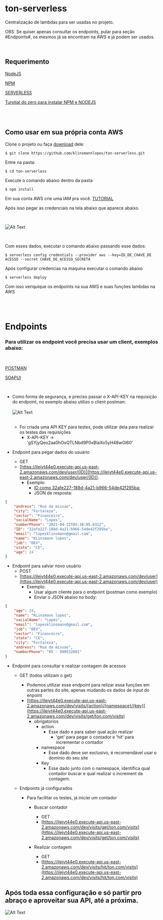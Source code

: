 # ton-serverless
Centralização de lambdas para ser usadas no projeto.

OBS: Se quiser apenas consultar os endpoints, pular para seção #Endpoints#, os mesmos já se encontram na AWS e já podem ser usados.

<br />

## Requerimento

[NodeJS](https://nodejs.org/en/download/)

[NPM](https://www.npmjs.com/get-npm)

[SERVERLESS](https://www.serverless.com/framework/docs/getting-started/)

[Turotial do zero para instalar NPM e NODEJS](https://www.digitalocean.com/community/tutorials/how-to-install-node-js-on-ubuntu-20-04-pt)

<br /><br />

## Como usar em sua própria conta AWS

Clone o projeto ou faça [download](https://github.com/klinsmannlopes/ton-serverless.git) dele:

```git
$ git clone https://github.com/klinsmannlopes/ton-serverless.git
```

Entre na pasta:

```sh
$ cd ton-serverless
```
Execute o comando abaixo dentro da pasta:

```npm
$ npm install
```

Em sua conta AWS crie uma IAM pra você.
 [TUTORIAL](https://docs.aws.amazon.com/pt_br/IAM/latest/UserGuide/id_users_create.html)

Após isso pegar as credenciais na tela abaixo que aparece abaixo.

<br />

![Alt Text](https://media.giphy.com/media/WtCPfAP96oVlLmWwJI/giphy.gif)

<br />

Com esses dados, executar o comando abaixo passando esse dados:


```
$ serverless config credentials --provider aws --key=ID_DE_CHAVE_DE ACESSO --secret CHAVE_DE_ACESSO_SECRETA
```

Após configurar credencias na maquina executar o comando abaixo

```
$ serverless deploy
```

Com isso veriquique os endpoints na sua AWS e suas funções lambdas na AWS

<br /><br />

# Endpoints

### Para utilizar os endpoint você precisa usar um client, exemplos abaixo:

<br />

[POSTMAN](https://www.postman.com)

[SOAPUI](https://www.soapui.org)

<br />

- Como forma de segurança, e preciso passar o X-API-KEY na requisição do endpoint, no exemplo abaixo utilizo o client postman:
    <br /><br />
    ![Alt Text](https://media.giphy.com/media/oM8di7SnAI0FL2fmKP/giphy.gif)
    <br /><br />

    - Foi criada uma API KEY para testes, pode utilizar dela para realizar os testes das requisições
        - X-API-KEY -> 'gSYjyQeo2aa0hOxQTLNbd9P0xBlaXo5yH48wGl60'

- Endpoint para pegar dados do usuário
    - GET
    - [https://ilejvt44e0.execute-api.us-east-2.amazonaws.com/dev/user/{ID}](https://ilejvt44e0.execute-api.us-east-2.amazonaws.com/dev/user/{ID}).
        - Exemplo:
            - [ID como 32afe227-188d-4a21-b966-54de42f295ba:](https://ilejvt44e0.execute-api.us-east-2.amazonaws.com/dev/user/32afe227-188d-4a21-b966-54de42f295ba)
            - JSON de resposta:

```json
{
    "andress": "Rua da missao",
    "city": "Fortaleza",
    "sector": "Financeiro",
    "socialName": "Lopes",
    "numberPhone": "2021-04-22T05:38:05.631Z",
    "ID": "32afe227-188d-4a21-b966-54de42f295ba",
    "email": "lopesklinsmann@gmail.com",
    "name": "KLinsmann lopes",
    "job": "DEV",
    "state": "CE",
    "age": 24
}
```
            
- Endpoint para salvar novo usuário
    - POST
    - [https://ilejvt44e0.execute-api.us-east-2.amazonaws.com/dev/user](https://ilejvt44e0.execute-api.us-east-2.amazonaws.com/dev/user)
        - Exemplo:
            - Usar algum cliente para o endpoint (postman como exemplo)
            - Enviar o JSON abaixo no body:

```json
{
    "age": 24,
    "name": "KLinsmann lopes",
    "socialName": "Lopes",
    "email": "lopesklinsmann@gmail.com",
    "job": "DEV",
    "sector": "Financeiro",
    "state": "CE",
    "city": "Fortaleza",
    "andress": "Rua da missao",
    "numberPhone": "85 - 999532001"
}
```

- Endpoint para consultar e realizar contagem de acessos
    - GET (todos utilizam o get)
        - Podemos utilizar esse endpoint para relizar essa funções em outras partes do site, apenas mudando os dados de input do enpoint
        - [https://ilejvt44e0.execute-api.us-east-2.amazonaws.com/dev/visits/{action}/{namespace}/{key}](https://ilejvt44e0.execute-api.us-east-2.amazonaws.com/dev/visits/get/ton.com/visits)
            - obrigatorios
                - action
                    - Esse dado e para saber qual ação realizar
                        - 'get' para pegar o contador e 'hit' para incrementar o contador
                - namespace
                    - Esse dado deve ser exclusivo, é recomendável usar o domínio do seu site
                - Key
                    - Esse dado junto com o namespace, identifica qual contador buscar e qual realizar o increment da contagem.

    
    - Endpoints já configurados
        - Para facilitar os testes, já iniciei um contador
            - Buscar contador
                - GET
                - [https://ilejvt44e0.execute-api.us-east-2.amazonaws.com/dev/visits/get/ton.com/visits](https://ilejvt44e0.execute-api.us-east-2.amazonaws.com/dev/visits/get/ton.com/visits)

            - Realizar contagem
                - GET
                - [https://ilejvt44e0.execute-api.us-east-2.amazonaws.com/dev/visits/hit/ton.com/visits](https://ilejvt44e0.execute-api.us-east-2.amazonaws.com/dev/visits/hit/ton.com/visits)


## Após toda essa configuração e só partir pro abraço e aproveitar sua API, até a próxima.


![Alt Text](https://media.giphy.com/media/eEXxfHQJ0dWOrctI55/giphy.gif)